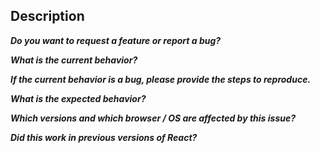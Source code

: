 ## Description
<!--
_Describe the problem or feature in addition to a link to the issues._
_Please use the preview button to see the output before submitting._
-->
_**Do you want to request a *feature* or report a *bug*?**_

_**What is the current behavior?**_

_**If the current behavior is a bug, please provide the steps to reproduce.**_

_**What is the expected behavior?**_

_**Which versions and which browser / OS are affected by this issue?**_

_**Did this work in previous versions of React?**_
